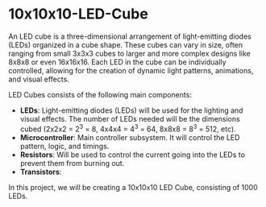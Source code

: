 # 10x10x10-LED-Cube


An LED cube is a three-dimensional arrangement of light-emitting diodes (LEDs) organized in a cube shape. These cubes can vary in size, often ranging from small 3x3x3 cubes to larger and more complex designs like 8x8x8 or even 16x16x16. Each LED in the cube can be individually controlled, allowing for the creation of dynamic light patterns, animations, and visual effects.

LED Cubes consists of the following main components:
- **LEDs**: Light-emitting diodes (LEDs) will be used for the lighting and visual effects. The number of LEDs needed will be the dimensions cubed (2x2x2 = $2^3$ = 8, 4x4x4 = $4^3$ = 64, 8x8x8 = $8^3$ = 512, etc).
- **Microcontroller**: Main controller subsystem. It will control the LED pattern, logic, and timings.
- **Resistors**: Will be used to control the current going into the LEDs to prevent them from burning out.
- **Transistors**:

In this project, we will be creating a 10x10x10 LED Cube, consisting of 1000 LEDs.

